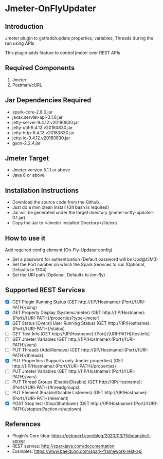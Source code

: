 # Jmeter-OnFlyUpdater

## Introduction
Jmeter plugin to get/add/update properties, variables, Threads during the run using APIs

This plugin adds feature to control jmeter over REST APIs


## Required Components

1. Jmeter
2. Postman/cURL

## Jar Dependencies Required

* spark-core-2.8.0.jar
* javax.servlet-api-3.1.0.jar
* jetty-server-9.4.12.v20180830.jar
* jetty-util-9.4.12.v20180830.jar
* jetty-http-9.4.12.v20180830.jar
* jetty-io-9.4.12.v20180830.jar
* gson-2.2.4.jar


## Jmeter Target

* Jmeter version 5.1.1 or above
* Java 8 or above


## Installation Instructions

* Download the source code from the Github.
* Just do a mvn clean install (Git bash is required)
* Jar will be generated under the target directory (jmeter-onfly-updater-0.1.jar)
* Copy the Jar to \<Jmeter Installed Directory\>/lib/ext/

## How to use it
Add required config element (On-Fly-Updater config)

* Set a password for authentication (Default password will be Upd@t3M3)
* Set the Port number on which the Spark Services to run (Optional, Defaults to 1304)
* Set the URI path (Optional, Defaults to /on-fly)


## Supported REST Services
- [x] GET Plugin Running Status (GET http://{IP/Hostname}:{Port}/{URI-PATH}/ping)
- [x] GET Property Display (System/Jmeter) (GET http://{IP/Hostname}:{Port}/{URI-PATH}/properties?type=jmeter)
- [x] GET Status (Overall User Running Status) (GET http://{IP/Hostname}:{Port}/{URI-PATH}/status)
- [ ] GET Test Info (GET http://{IP/Hostname}:{Port}/{URI-PATH}/testinfo)
- [ ] GET Jmeter Variables (GET http://{IP/Hostname}:{Port}/{URI-PATH}/vars)
- [ ] PUT Threads (Add/Remove) (GET http://{IP/Hostname}:{Port}/{URI-PATH}/threads)
- [x] PUT Properties (Supports only Jmeter properties) (GET http://{IP/Hostname}:{Port}/{URI-PATH}/properties)
- [ ] PUT Jmeter Variables (GET http://{IP/Hostname}:{Port}/{URI-PATH}/vars)
- [ ] PUT Thread Groups (Enable/Disable) (GET http://{IP/Hostname}:{Port}/{URI-PATH}/threadgroups)
- [ ] PUT Element (Enable/Disable Listeners) (GET http://{IP/Hostname}:{Port}/{URI-PATH}/element)
- [x] POST Stop test (Stop/Shutdown) (GET http://{IP/Hostname}:{Port}/{URI-PATH}/stoptest?action=shutdown)

## References
* Plugin's Core Idea: https://octoperf.com/blog/2020/03/15/beanshell-server
* REST servies: http://sparkjava.com/documentation
* Examples: https://www.baeldung.com/spark-framework-rest-api

